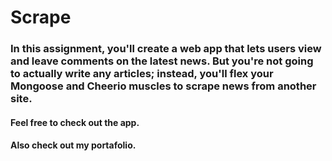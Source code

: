 # Scrape

### In this assignment, you'll create a web app that lets users view and leave comments on the latest news. But you're not going to actually write any articles; instead, you'll flex your Mongoose and Cheerio muscles to scrape news from another site.

#### Feel free to check out the app.


#### Also check out my portafolio.
